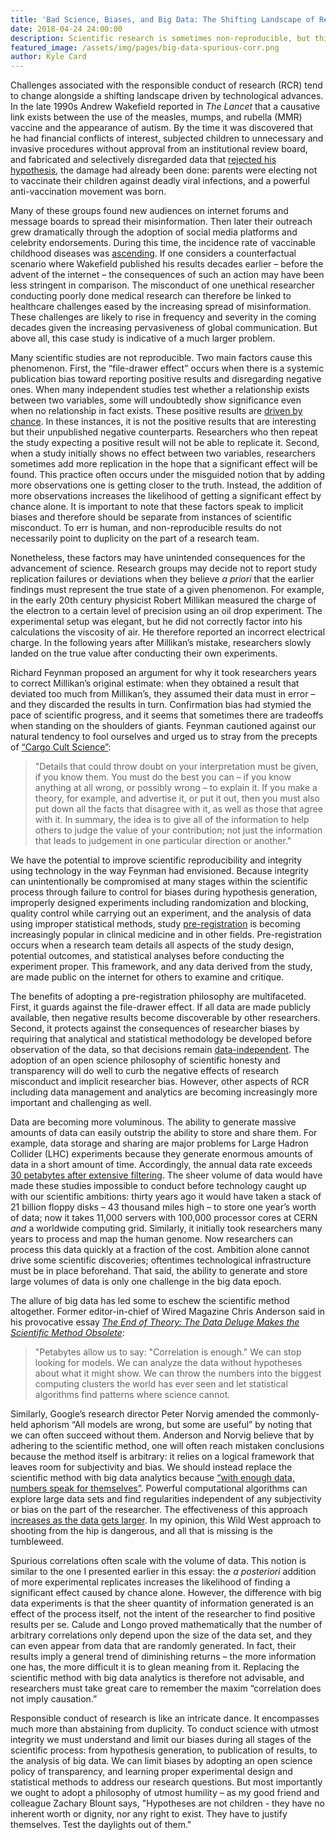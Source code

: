 ```yaml
---
title: 'Bad Science, Biases, and Big Data: The Shifting Landscape of Responsible Conduct of Research'
date: 2018-04-24 24:00:00
description: Scientific research is sometimes non-reproducible, but this fact does not always point to misconduct or deceit. On the contrary, our tendency toward confirmation bias and unintended practice of researcher "degrees of freedom" are commonplace; and so too is the likelihood of plucking out spurious correlations in the age of Big Data. We must therefore take great care to not mislead ourselves.
featured_image: /assets/img/pages/big-data-spurious-corr.png
author: Kyle Card
---
```


Challenges associated with the responsible conduct of research (RCR) tend to change alongside a shifting landscape driven by technological advances. In the late 1990s Andrew Wakefield reported in *The Lancet* that a causative link exists between the use of the measles, mumps, and rubella (MMR) vaccine and the appearance of autism. By the time it was discovered that he had financial conflicts of interest, subjected children to unnecessary and invasive procedures without approval from an institutional review board, and fabricated and selectively disregarded data that [rejected his hypothesis](https://www.ncbi.nlm.nih.gov/pmc/articles/PMC381348/pdf/bmj3280726a.pdf), the damage had already been done: parents were electing not to vaccinate their children against deadly viral infections, and a powerful anti-vaccination movement was born.

Many of these groups found new audiences on internet forums and message boards to spread their misinformation. Then later their outreach grew dramatically through the adoption of social media platforms and celebrity endorsements. During this time, the incidence rate of vaccinable childhood diseases was [ascending](https://www.ncbi.nlm.nih.gov/pmc/articles/PMC2287215/pdf/bmj-336-7647-edit-00729.pdf). If one considers a counterfactual scenario where Wakefield published his results decades earlier &ndash; before the advent of the internet &ndash; the consequences of such an action may have been less stringent in comparison. The misconduct of one unethical researcher conducting poorly done medical research can therefore be linked to healthcare challenges eased by the increasing spread of misinformation. These challenges are likely to rise in frequency and severity in the coming decades given the increasing pervasiveness of global communication. But above all, this case study is indicative of a much larger problem.

Many scientific studies are not reproducible. Two main factors cause this phenomenon. First, the “file-drawer effect” occurs when there is a systemic publication bias toward reporting positive results and disregarding negative ones. When many independent studies test whether a relationship exists between two variables, some will undoubtedly show significance even when no relationship in fact exists. These positive results are [driven by chance](https://www.nature.com/articles/s41562-016-0021). In these instances, it is not the positive results that are interesting but their unpublished negative counterparts. Researchers who then repeat the study expecting a positive result will not be able to replicate it. Second, when a study initially shows no effect between two variables, researchers sometimes add more replication in the hope that a significant effect will be found. This practice often occurs under the misguided notion that by adding more observations one is getting closer to the truth. Instead, the addition of more observations increases the likelihood of getting a significant effect by chance alone. It is important to note that these factors speak to implicit biases and therefore should be separate from instances of scientific misconduct. To err is human, and non-reproducible results do not necessarily point to duplicity on the part of a research team.

Nonetheless, these factors may have unintended consequences for the advancement of science. Research groups may decide not to report study replication failures or deviations when they believe *a priori* that the earlier findings must represent the true state of a given phenomenon. For example, in the early 20th century physicist Robert Millikan measured the charge of the electron to a certain level of precision using an oil drop experiment. The experimental setup was elegant, but he did not correctly factor into his calculations the viscosity of air. He therefore reported an incorrect electrical charge. In the following years after Millikan’s mistake, researchers slowly landed on the true value after conducting their own experiments.

Richard Feynman proposed an argument for why it took researchers years to correct Millikan’s original estimate: when they obtained a result that deviated too much from Millikan’s, they assumed their data must in error &ndash; and they discarded the results in turn. Confirmation bias had stymied the pace of scientific progress, and it seems that sometimes there are tradeoffs when standing on the shoulders of giants. Feynman cautioned against our natural tendency to fool ourselves and urged us to stray from the precepts of [“Cargo Cult Science”](https://calteches.library.caltech.edu/51/2/CargoCult.htm):

<blockquote class="blockquote">
"Details that could throw doubt on your interpretation must be given, if you know them. You must do the best you can &ndash; if you know anything at all wrong, or possibly wrong &ndash; to explain it. If you make a theory, for example, and advertise it, or put it out, then you must also put down all the facts that disagree with it, as well as those that agree with it. In summary, the idea is to give all of the information to help others to judge the value of your contribution; not just the information that leads to judgement in one particular direction or another."
</blockquote>

We have the potential to improve scientific reproducibility and integrity using technology in the way Feynman had envisioned. Because integrity can unintentionally be compromised at many stages within the scientific process through failure to control for biases during hypothesis generation, improperly designed experiments including randomization and blocking, quality control while carrying out an experiment, and the analysis of data using improper statistical methods, study [pre-registration](https://www.nature.com/articles/s41562-016-0021) is becoming increasingly popular in clinical medicine and in other fields. Pre-registration occurs when a research team details all aspects of the study design, potential outcomes, and statistical analyses before conducting the experiment proper. This framework, and any data derived from the study, are made public on the internet for others to examine and critique.

The benefits of adopting a pre-registration philosophy are multifaceted. First, it guards against the file-drawer effect. If all data are made publicly available, then negative results become discoverable by other researchers. Second, it protects against the consequences of researcher biases by requiring that analytical and statistical methodology be developed before observation of the data, so that decisions remain [data-independent](https://www.nature.com/articles/s41562-016-0021). The adoption of an open science philosophy of scientific honesty and transparency will do well to curb the negative effects of research misconduct and implicit researcher bias. However, other aspects of RCR including data management and analytics are becoming increasingly more important and challenging as well.

Data are becoming more voluminous. The ability to generate massive amounts of data can easily outstrip the ability to store and share them. For example, data storage and sharing are major problems for Large Hadron Collider (LHC) experiments because they generate enormous amounts of data in a short amount of time. Accordingly, the annual data rate exceeds [30 petabytes after extensive filtering](https://home.cern/science/computing). The sheer volume of data would have made these studies impossible to conduct before technology caught up with our scientific ambitions: thirty years ago it would have taken a stack of 21 billion floppy disks &ndash; 43 thousand miles high &ndash; to store one year’s worth of data; now it takes 11,000 servers with 100,000 processor cores at CERN *and* a worldwide computing grid. Similarly, it initially took researchers many years to process and map the human genome. Now researchers can process this data quickly at a fraction of the cost. Ambition alone cannot drive some scientific discoveries; oftentimes technological infrastructure must be in place beforehand. That said, the ability to generate and store large volumes of data is only one challenge in the big data epoch.

The allure of big data has led some to eschew the scientific method altogether. Former editor-in-chief of Wired Magazine Chris Anderson said in his provocative essay [*The End of Theory: The Data Deluge Makes the Scientific Method Obsolete*](https://www.wired.com/2008/06/pb-theory/):

<blockquote class="blockquote">
"Petabytes allow us to say: "Correlation is enough." We can stop looking for models. We can analyze the data without hypotheses about what it might show. We can throw the numbers into the biggest computing clusters the world has ever seen and let statistical algorithms find patterns where science cannot.
</blockquote>

Similarly, Google’s research director Peter Norvig amended the commonly-held aphorism “All models are wrong, but some are useful” by noting that we can often succeed without them. Anderson and Norvig believe that by adhering to the scientific method, one will often reach mistaken conclusions because the method itself is arbitrary: it relies on a logical framework that leaves room for subjectivity and bias. We should instead replace the scientific method with big data analytics because [“with enough data, numbers speak for themselves”](https://www.wired.com/2008/06/pb-theory/). Powerful computational algorithms can explore large data sets and find regularities independent of any subjectivity or bias on the part of the researcher. The effectiveness of this approach [increases as the data gets larger](https://link.springer.com/article/10.1007/s10699-016-9489-4). In my opinion, this Wild West approach to shooting from the hip is dangerous, and all that is missing is the tumbleweed.

Spurious correlations often scale with the volume of data. This notion is similar to the one I presented earlier in this essay: the *a posteriori* addition of more experimental replicates increases the likelihood of finding a significant effect caused by chance alone. However, the difference with big data experiments is that the sheer quantity of information generated is an effect of the process itself, not the intent of the researcher to find positive results per se. Calude and Longo proved mathematically that the number of arbitrary correlations only depend upon the size of the data set, and they can even appear from data that are randomly generated. In fact, their results imply a general trend of diminishing returns &ndash; the more information one has, the more difficult it is to glean meaning from it. Replacing the scientific method with big data analytics is therefore not advisable, and researchers must take great care to remember the maxim “correlation does not imply causation.”

Responsible conduct of research is like an intricate dance. It encompasses much more than abstaining from duplicity. To conduct science with utmost integrity we must understand and limit our biases during all stages of the scientific process: from hypothesis generation, to publication of results, to the analysis of big data. We can limit biases by adopting an open science policy of transparency, and learning proper experimental design and statistical methods to address our research questions. But most importantly we ought to adopt a philosophy of utmost humility &ndash; as my good friend and colleague Zachary Blount says, "Hypotheses are not children - they have no inherent worth or dignity, nor any right to exist. They have to justify themselves. Test the daylights out of them."
<br>